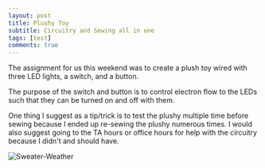 ```yaml
---
layout: post
title: Plushy Toy
subtitle: Circuitry and Sewing all in one
tags: [test]
comments: true
---
```


The assignment for us this weekend was to create a plush toy wired with three LED lights, a switch, and a button. 

The purpose of the switch and button is to control electron flow to the LEDs such that they can be turned on and off with them.

One thing I suggest as a tip/trick is to test the plushy multiple time before sewing because I ended up re-sewing the plushy numerous times. I would also suggest going to the TA hours or office hours for help with the circuitry because I didn't and should have. 


![Sweater-Weather](https://paulharshbarger.github.io/img/sweater-weather.png)
